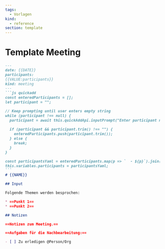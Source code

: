```yaml
---
tags:
  - Vorlagen
kind:
  - reference
section: template
---
```

# Template Meeting

````markdown
---
date: {{DATE}}
participants:
{{VALUE:participants}}
kind: meeting
---
```js quickadd
const enteredParticipants = [];
let participant = "";

// Keep prompting until user enters empty string
while (participant !== null) {
  participant = await this.quickAddApi.inputPrompt("Enter participant name (leave empty to finish):");
  
  if (participant && participant.trim() !== "") {
    enteredParticipants.push(participant.trim());
  } else {
    break;
  }
}

const participantsYaml = enteredParticipants.map(p => `  - ${p}`).join('\n');
this.variables.participants = participantsYaml;
```
# {{NAME}}

## Input

Folgende Themen werden besprochen:

* ==Punkt 1==
* ==Punkt 2==

## Notizen

==Notizen zum Meeting.==

==Aufgaben für die Nachbearbeitung:==

- [ ] Zu erledigen @Person/Org
````